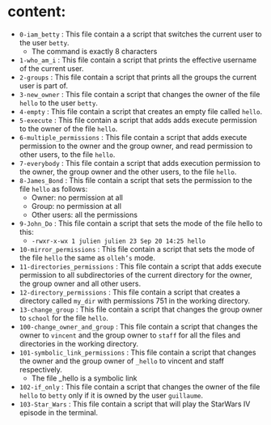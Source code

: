 # content:
* `0-iam_betty` : This file contain a  a script that switches the current user to the user `betty`.
  * The command is exactly 8 characters 
* `1-who_am_i` : This file contain a script that prints the effective username of the current user.
* `2-groups` : This file contain a script that prints all the groups the current user is part of.
* `3-new_owner` : This file contain a script that changes the owner of the file `hello` to the user `betty`.
* `4-empty` : This file contain a script that creates an empty file called `hello`.
* `5-execute` : This file contain a script that adds adds execute permission to the owner of the file `hello`.
* `6-multiple_permissions` : This file contain a script that adds execute permission to the owner and the group owner, and read permission to other users, to the file `hello`.
* `7-everybody` : This file contain a script that adds execution permission to the owner, the group owner and the other users, to the file `hello`.
* `8-James_Bond` : This file contain a script that sets the permission to the file `hello` as follows:
  * Owner: no permission at all
  * Group: no permission at all
  * Other users: all the permissions
* `9-John_Do` : This file contain a script that sets the mode of the file hello to this:
  * `-rwxr-x-wx 1 julien julien 23 Sep 20 14:25 hello`
* `10-mirror_permissions` : This file contain a script that sets the mode of the file `hello` the same as `olleh’s` mode.
* `11-directories_permissions` : This file contain a script that adds execute permission to all subdirectories of the current directory for the owner, the group owner and all other users.
* `12-directory_permissions` : This file contain a script that creates a directory called `my_dir` with permissions 751 in the working directory.
* `13-change_group` : This file contain a script that changes the group owner to `school` for the file `hello`.
* `100-change_owner_and_group` : This file contain a script that  changes the owner to `vincent` and the group owner to `staff` for all the files and directories in the working directory.
* `101-symbolic_link_permissions` : This file contain a script that  changes the owner and the group owner of `_hello` to vincent and staff respectively. 
  * The file _hello is a symbolic link
* `102-if_only` : This file contain a script that changes the owner of the file `hello` to `betty` only if it is owned by the user `guillaume`.
* `103-Star_Wars` : This file contain a script that  will play the StarWars IV episode in the terminal.
